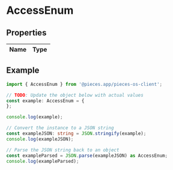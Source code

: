 
# AccessEnum


## Properties

Name | Type
------------ | -------------

## Example

```typescript
import { AccessEnum } from '@pieces.app/pieces-os-client';

// TODO: Update the object below with actual values
const example: AccessEnum = {
};

console.log(example);

// Convert the instance to a JSON string
const exampleJSON: string = JSON.stringify(example);
console.log(exampleJSON);

// Parse the JSON string back to an object
const exampleParsed = JSON.parse(exampleJSON) as AccessEnum;
console.log(exampleParsed);
```


